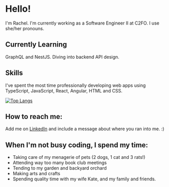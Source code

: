 # Hello!

I'm Rachel. I'm currently working as a Software Engineer II at C2FO. I use she/her pronouns.

## Currently Learning
GraphQL and NestJS. Diving into backend API design.

## Skills
I've spent the most time professionally developing web apps using TypeScript, JavaScript, React, Angular, HTML and CSS.

[![Top Langs](https://github-readme-stats.vercel.app/api/top-langs/?username=anuraghazra)](https://github.com/anuraghazra/github-readme-stats)

## How to reach me:
Add me on [LinkedIn](https://www.linkedin.com/in/rachel-hagan/) and include a message about where you ran into me. :)

## When I'm not busy coding, I spend my time:
- Taking care of my menagerie of pets (2 dogs, 1 cat and 3 rats!)
- Attending way too many book club meetings
- Tending to my garden and backyard orchard
- Making arts and crafts
- Spending quality time with my wife Kate, and my family and friends.

